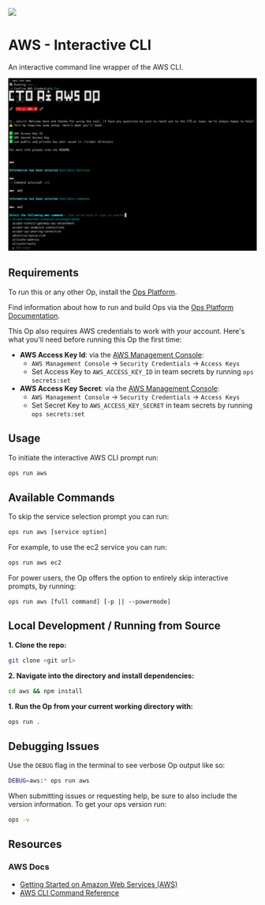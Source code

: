 ![](https://cto.ai/static/oss-banner.png)

# AWS - Interactive CLI

An interactive command line wrapper of the AWS CLI.

![](https://raw.githubusercontent.com/cto-ai/aws/master/assets/screenshot_cli.png)

## Requirements

To run this or any other Op, install the [Ops Platform](https://cto.ai/platform).

Find information about how to run and build Ops via the [Ops Platform Documentation](https://cto.ai/docs/overview).

This Op also requires AWS credentials to work with your account. Here's what you'll need before running this Op the first time:

- **AWS Access Key Id**: via the [AWS Management Console](https://console.aws.amazon.com/):
  - `AWS Management Console` -> `Security Credentials` -> `Access Keys`
  - Set Access Key to `AWS_ACCESS_KEY_ID` in team secrets by running `ops secrets:set`
- **AWS Access Key Secret**: via the [AWS Management Console](https://console.aws.amazon.com/):
  - `AWS Management Console` -> `Security Credentials` -> `Access Keys`
  - Set Secret Key to `AWS_ACCESS_KEY_SECRET` in team secrets by running `ops secrets:set`

## Usage

To initiate the interactive AWS CLI prompt run:

```bash
ops run aws
```

## Available Commands

To skip the service selection prompt you can run:

```bash
ops run aws [service option]
```

For example, to use the ec2 service you can run:

```bash
ops run aws ec2
```

For power users, the Op offers the option to entirely skip interactive prompts, by running:

```text
ops run aws [full command] [-p || --powermode]
```

## Local Development / Running from Source

**1. Clone the repo:**

```bash
git clone <git url>
```

**2. Navigate into the directory and install dependencies:**

```bash
cd aws && npm install
```

**1. Run the Op from your current working directory with:**

```bash
ops run .
```

## Debugging Issues

Use the `DEBUG` flag in the terminal to see verbose Op output like so:

```bash
DEBUG=aws:* ops run aws
```

When submitting issues or requesting help, be sure to also include the version information. To get your ops version run:

```bash
ops -v
```

## Resources

### AWS Docs

- [Getting Started on Amazon Web Services (AWS)](https://aws.amazon.com/getting-started/)
- [AWS CLI Command Reference](https://docs.aws.amazon.com/cli/latest/reference/)
